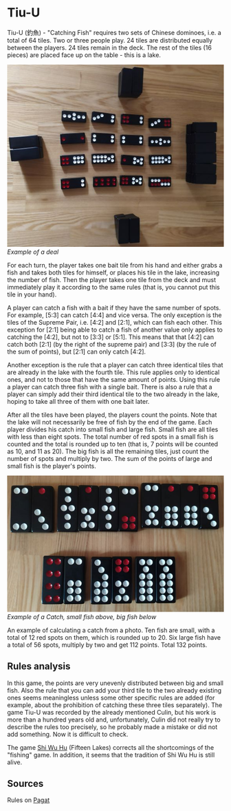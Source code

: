 # Tiu-U

Tiu-U (釣魚) - "Catching Fish" requires two sets of Chinese dominoes, i.e. a total of 64 tiles. Two or three people play. 24 tiles are distributed equally between the players. 24 tiles remain in the deck. The rest of the tiles (16 pieces) are placed face up on the table - this is a lake. 

![](/docs/assets/images/gupai/tiu-u.jpg)  
_Example of a deal_

For each turn, the player takes one bait tile from his hand and either grabs a fish and takes both tiles for himself, or places his tile in the lake, increasing the number of fish. Then the player takes one tile from the deck and must immediately play it according to the same rules (that is, you cannot put this tile in your hand). 

A player can catch a fish with a bait if they have the same number of spots. For example, [5:3] can catch [4:4] and vice versa. The only exception is the tiles of the Supreme Pair, i.e. [4:2] and [2:1], which can fish each other. This exception for [2:1] being able to catch a fish of another value only applies to catching the [4:2], but not to [3:3] or [5:1]. This means that that [4:2] can catch both [2:1] (by the right of the supreme pair) and [3:3] (by the rule of the sum of points), but [2:1] can only catch [4:2]. 

Another exception is the rule that a player can catch three identical tiles that are already in the lake with the fourth tile. This rule applies only to identical ones, and not to those that have the same amount of points. Using this rule a player can catch three fish with a single bait. There is also a rule that a player can simply add their third identical tile to the two already in the lake, hoping to take all three of them with one bait later. 

After all the tiles have been played, the players count the points. Note that the lake will not necessarily be free of fish by the end of the game. Each player divides his catch into small fish and large fish. Small fish are all tiles with less than eight spots. The total number of red spots in a small fish is counted and the total is rounded up to ten (that is, 7 points will be counted as 10, and 11 as 20). The big fish is all the remaining tiles, just count the number of spots and multiply by two. The sum of the points of large and small fish is the player's points. 

![](/docs/assets/images/gupai/tiu-u-catch.jpg)  
_Example of a Catch, small fish above, big fish below_

An example of calculating a catch from a photo. Ten fish are small, with a total of 12 red spots on them, which is rounded up to 20. Six large fish have a total of 56 spots, multiply by two and get 112 points. Total 132 points. 

## Rules analysis 

In this game, the points are very unevenly distributed between big and small fish. Also the rule that you can add your third tile to the two already existing ones seems meaningless unless some other specific rules are added (for example, about the prohibition of catching these three tiles separately). The game Tiu-U was recorded by the already mentioned Culin, but his work is more than a hundred years old and, unfortunately, Culin did not really try to describe the rules too precisely, so he probably made a mistake or did not add something. Now it is difficult to check. 

The game [Shi Wu Hu](/gupai/fishing/shi-wu-hu.html) (Fifteen Lakes) corrects all the shortcomings of the "fishing" game. In addition, it seems that the tradition of Shi Wu Hu is still alive. 

## Sources 

Rules on [Pagat](https://www.pagat.com/domino/fishing/tiu-u.html) 

